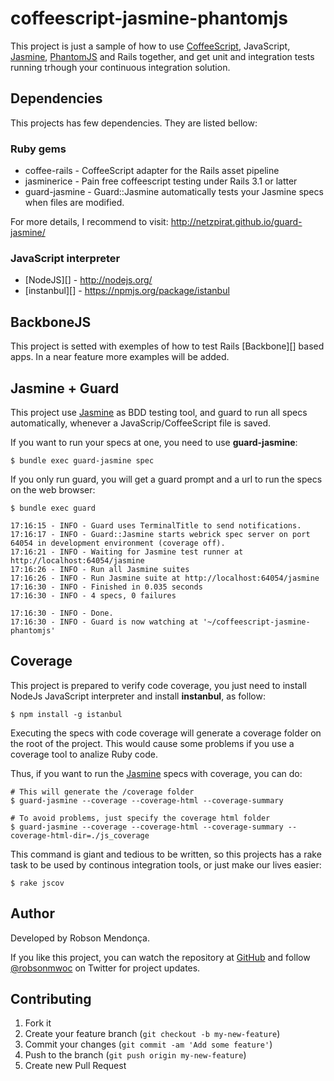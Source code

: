 # coffeescript-jasmine-phantomjs

This project is just a sample of how to use [CoffeeScript][], JavaScript,
[Jasmine][], [PhantomJS][] and Rails together, and get unit and integration
tests running trhough your continuous integration solution.


## Dependencies

This projects has few dependencies. They are listed bellow:

### Ruby gems

* coffee-rails - CoffeeScript adapter for the Rails asset pipeline
* jasminerice - Pain free coffeescript testing under Rails 3.1 or latter
* guard-jasmine - Guard::Jasmine automatically tests your Jasmine specs when files are modified.

For more details, I recommend to visit: http://netzpirat.github.io/guard-jasmine/

### JavaScript interpreter

* [NodeJS][] - http://nodejs.org/
* [instanbul][] - https://npmjs.org/package/istanbul

## BackboneJS


This project is setted with exemples of how to test Rails [Backbone][] based apps.
In a near feature more examples will be added.

## Jasmine + Guard

This project use [Jasmine][] as BDD testing tool, and guard to run all specs
automatically, whenever a JavaScrip/CoffeeScript file is saved.

If you want to run your specs at one, you need to use **guard-jasmine**:

    $ bundle exec guard-jasmine spec

If you only run guard, you will get a guard prompt and a url to run the specs
on the web browser:

    $ bundle exec guard

    17:16:15 - INFO - Guard uses TerminalTitle to send notifications.
    17:16:17 - INFO - Guard::Jasmine starts webrick spec server on port 64054 in development environment (coverage off).
    17:16:21 - INFO - Waiting for Jasmine test runner at http://localhost:64054/jasmine
    17:16:26 - INFO - Run all Jasmine suites
    17:16:26 - INFO - Run Jasmine suite at http://localhost:64054/jasmine
    17:16:30 - INFO - Finished in 0.035 seconds
    17:16:30 - INFO - 4 specs, 0 failures

    17:16:30 - INFO - Done.
    17:16:30 - INFO - Guard is now watching at '~/coffeescript-jasmine-phantomjs'

## Coverage

This project is prepared to verify code coverage, you just need to install
NodeJs JavaScript interpreter and install **instanbul**, as follow:

    $ npm install -g istanbul

Executing the specs with code coverage will generate a coverage folder on the
root of the project. This would cause some problems if you use a coverage tool
to analize Ruby code.

Thus, if you want to run the [Jasmine][] specs with coverage, you can do:

    # This will generate the /coverage folder
    $ guard-jasmine --coverage --coverage-html --coverage-summary

    # To avoid problems, just specify the coverage html folder
    $ guard-jasmine --coverage --coverage-html --coverage-summary --coverage-html-dir=./js_coverage

This command is giant and tedious to be written, so this projects has a rake
task to be used by continous integration tools, or just make our lives easier:

    $ rake jscov

## Author

Developed by Robson Mendonça.

If you like this project, you can watch the repository at [GitHub](https://github.com/robsonmwoc/coffeescript-jasmine-phantomjs) and follow [@robsonmwoc](https://twitter.com/#!/robsonmwoc) on Twitter for project updates.

## Contributing

1. Fork it
2. Create your feature branch (`git checkout -b my-new-feature`)
3. Commit your changes (`git commit -am 'Add some feature'`)
4. Push to the branch (`git push origin my-new-feature`)
5. Create new Pull Request

[Guard]: https://github.com/guard/guard
[PhantomJS]: http://www.phantomjs.org/
[the PhantomJS download section]: http://code.google.com/p/phantomjs/downloads/list
[PhantomJS build instructions]: http://code.google.com/p/phantomjs/wiki/BuildInstructions
[Jasminerice]: https://github.com/bradphelan/jasminerice
[Jasmine]: http://pivotal.github.com/jasmine/
[CoffeeScript]: http://jashkenas.github.com/coffee-script/
[Rails Asset Pipeline]: http://guides.rubyonrails.org/asset_pipeline.html
[Homebrew]: http://mxcl.github.com/homebrew/
